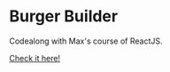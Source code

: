 # Burger Builder

Codealong with Max's course of ReactJS.

[Check it here!](https://aadhinana.github.io/react-burger-builder/)
